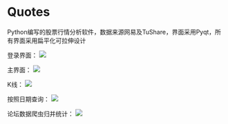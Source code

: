 # Quotes
Python编写的股票行情分析软件，数据来源网易及TuShare，界面采用Pyqt，所有界面采用扁平化可拉伸设计

登录界面：
![](https://github.com/KingMagic/Quotes/blob/master/ScreenShot/%E7%99%BB%E5%BD%95%E7%95%8C%E9%9D%A2.png)

主界面：
![](https://github.com/KingMagic/Quotes/blob/master/ScreenShot/%E4%B8%BB%E7%95%8C%E9%9D%A2.png)

K线：
![](https://github.com/KingMagic/Quotes/blob/master/ScreenShot/%E8%A1%8C%E6%83%85K%E7%BA%BF.png)

按照日期查询：
![](https://github.com/KingMagic/Quotes/blob/master/ScreenShot/%E6%8C%89%E6%97%A5%E6%9C%9F%E6%9F%A5%E8%AF%A2.png)

论坛数据爬虫归并统计：
![](https://github.com/KingMagic/Quotes/blob/master/ScreenShot/%E8%AE%BA%E5%9D%9B%E6%95%B0%E6%8D%AE%E7%88%AC%E8%99%AB%E5%BD%92%E5%B9%B6%E7%BB%9F%E8%AE%A1.png)
